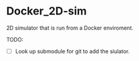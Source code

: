 # Docker_2D-sim
2D simulator that is run from a Docker enviroment. 

TODO:
- [ ] Look up submodule for git to add the siulator. 
